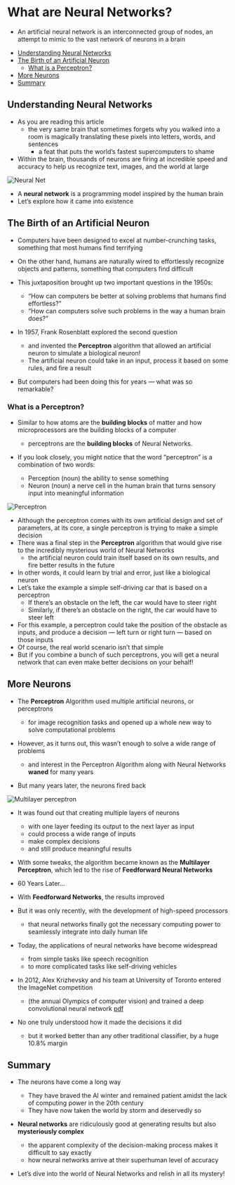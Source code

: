 # What are Neural Networks?
- An artificial neural network is an interconnected group of nodes, an attempt to mimic to the vast network of neurons in a brain

<!-- vim-markdown-toc GFM -->

* [Understanding Neural Networks](#understanding-neural-networks)
* [The Birth of an Artificial Neuron](#the-birth-of-an-artificial-neuron)
    * [What is a Perceptron?](#what-is-a-perceptron)
* [More Neurons](#more-neurons)
* [Summary](#summary)

<!-- vim-markdown-toc -->
## Understanding Neural Networks
- As you are reading this article
    - the very same brain that sometimes forgets why you walked into a room is magically translating these pixels into letters, words, and sentences 
        - a feat that puts the world’s fastest supercomputers to shame
- Within the brain, thousands of neurons are firing at incredible speed and accuracy to help us recognize text, images, and the world at large

![Neural Net](https://i.imgur.com/JEFlGfz.png)

- A __neural network__ is a programming model inspired by the human brain
- Let’s explore how it came into existence

## The Birth of an Artificial Neuron
- Computers have been designed to excel at number-crunching tasks, something that most humans find terrifying
- On the other hand, humans are naturally wired to effortlessly recognize objects and patterns, something that computers find difficult

- This juxtaposition brought up two important questions in the 1950s:
    - “How can computers be better at solving problems that humans find effortless?”
    - “How can computers solve such problems in the way a human brain does?”

- In 1957, Frank Rosenblatt explored the second question
    - and invented the __Perceptron__ algorithm that allowed an artificial neuron to simulate a biological neuron!
    - The artificial neuron could take in an input, process it based on some rules, and fire a result
- But computers had been doing this for years — what was so remarkable?

### What is a Perceptron?
- Similar to how atoms are the __building blocks__ of matter and how microprocessors are the building blocks of a computer
    - perceptrons are the __building blocks__ of Neural Networks.

- If you look closely, you might notice that the word “perceptron” is a combination of two words:
    - Perception (noun) the ability to sense something
    - Neuron (noun) a nerve cell in the human brain that turns sensory input into meaningful information

![Perceptron](https://content.codecademy.com/programs/machine-learning/perceptron/perceptron.png)

- Although the perceptron comes with its own artificial design and set of parameters, at its core, a single perceptron is trying to make a simple decision
- There was a final step in the __Perceptron__ algorithm that would give rise to the incredibly mysterious world of Neural Networks 
    - the artificial neuron could train itself based on its own results, and fire better results in the future
- In other words, it could learn by trial and error, just like a biological neuron
- Let’s take the example a simple self-driving car that is based on a perceptron
    - If there’s an obstacle on the left, the car would have to steer right
    - Similarly, if there’s an obstacle on the right, the car would have to steer left
- For this example, a perceptron could take the position of the obstacle as inputs, and produce a decision — left turn or right turn — based on those inputs 
- Of course, the real world scenario isn’t that simple
- But if you combine a bunch of such perceptrons, you will get a neural network that can even make better decisions on your behalf!

## More Neurons
- The __Perceptron__ Algorithm used multiple artificial neurons, or perceptrons
    - for image recognition tasks and opened up a whole new way to solve computational problems
- However, as it turns out, this wasn’t enough to solve a wide range of problems
    - and interest in the Perceptron Algorithm along with Neural Networks __waned__ for many years

- But many years later, the neurons fired back

![Multilayer perceptron](https://i.imgur.com/EmaJ5JU.gif)

- It was found out that creating multiple layers of neurons 
    - with one layer feeding its output to the next layer as input 
    - could process a wide range of inputs
    - make complex decisions
    - and still produce meaningful results
- With some tweaks, the algorithm became known as the __Multilayer Perceptron__, which led to the rise of __Feedforward Neural Networks__

- 60 Years Later…

- With __Feedforward Networks__, the results improved
- But it was only recently, with the development of high-speed processors
    - that neural networks finally got the necessary computing power to seamlessly integrate into daily human life

- Today, the applications of neural networks have become widespread 
    - from simple tasks like speech recognition
    - to more complicated tasks like self-driving vehicles

- In 2012, Alex Krizhevsky and his team at University of Toronto entered the ImageNet competition
    - (the annual Olympics of computer vision) and trained a deep convolutional neural network [pdf](https://papers.nips.cc/paper/4824-imagenet-classification-with-deep-convolutional-neural-networks.pdf)
- No one truly understood how it made the decisions it did
    - but it worked better than any other traditional classifier, by a huge 10.8% margin

## Summary
- The neurons have come a long way
    - They have braved the AI winter and remained patient amidst the lack of computing power in the 20th century
    - They have now taken the world by storm and deservedly so

- __Neural networks__ are ridiculously good at generating results but also __mysteriously complex__
    - the apparent complexity of the decision-making process makes it difficult to say exactly
    - how neural networks arrive at their superhuman level of accuracy

- Let’s dive into the world of Neural Networks and relish in all its mystery!
